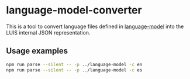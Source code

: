 # language-model-converter

This is a tool to convert language files defined in [language-model](../language-model) into the LUIS internal JSON representation.

## Usage examples

```sh
npm run parse --silent -- -p ../language-model -c en
npm run parse --silent -- -p ../language-model -c es
```
